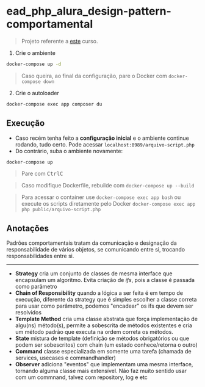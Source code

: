 # ead_php_alura_design-pattern-comportamental

> Projeto referente a [este](https://cursos.alura.com.br/course/php-design-pattern-comportamental) curso.

1. Crie o ambiente
```sh
docker-compose up -d
```
> Caso queira, ao final da configuração, pare o Docker com ``docker-compose down``

2. Crie o autoloader
```sh
docker-compose exec app composer du
```

## Execução

- Caso recém tenha feito a **configuração inicial** e o ambiente continue rodando, tudo certo. Pode acessar ``localhost:8989/arquivo-script.php``
- Do contrário, suba o ambiente novamente:
```sh
docker-compose up
```
> Pare com <kbd>Ctrl</kbd><kbd>C</kbd>

> Caso modifique Dockerfile, rebuilde com ``docker-compose up --build``

> Para acessar o container use ``docker-compose exec app bash`` ou execute os scripts diretamente pelo Docker ``docker-compose exec app php public/arquivo-script.php``

## Anotações

Padrões comportamentais tratam da comunicação e designação da responsabilidade de vários objetos, se comunicando entre si, trocando responsabilidades entre si.

---

- **Strategy** cria um conjunto de classes de mesma interface que encapsulam um algoritmo. Evita criação de *ifs*, pois a classe é passada como parâmetro
- **Chain of Responsibility** quando a lógica a ser feita é em tempo de execução, diferente da strategy que é simples escolher a classe correta para usar como parâmetro,  podemos "encadear" os ifs que devem ser resolvidos
- **Template Method** cria uma classe abstrata que força implementação de algu(ns) método(s), permite a sobescrita de métodos existentes e cria um método padrão que executa na ordem correta os métodos.
- **State** mistura de template (definição se métodos obrigatórios ou que podem ser sobescritos) com chain (um estado conhece/retorna o outro)
- **Command** classe especializada em somente uma tarefa (chamada de services, usecases e commandhandler)
- **Observer** adiciona "eventos" que implementam uma mesma interface, tornando alguma classe mais extensível. Não faz muito sentido usar com um commnand, talvez com repository, log e etc
